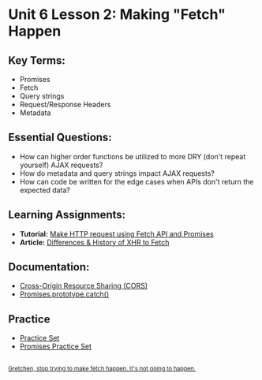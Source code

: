# Unit 6 Lesson 2: Making "Fetch" Happen

## Key Terms:
- Promises
- Fetch
- Query strings
- Request/Response Headers
- Metadata

## Essential Questions:
- How can higher order functions be utilized to more DRY (don't repeat yourself) AJAX requests?
- How do metadata and query strings impact AJAX requests?
- How can code be written for the edge cases when APIs don't return the expected data?

## Learning Assignments:
* **Tutorial:** [Make HTTP request using Fetch API and Promises](https://medium.com/@armando_amador/how-to-make-http-requests-using-fetch-api-and-promises-b0ca7370a444)
* **Article:** [Differences & History of XHR to Fetch](https://developers.google.com/web/updates/2015/03/introduction-to-fetch)


## Documentation:
* [Cross-Origin Resource Sharing (CORS)](https://developer.mozilla.org/en-US/docs/Web/HTTP/CORS)
* [Promises.prototype.catch()](https://developer.mozilla.org/en-US/docs/Web/JavaScript/Reference/Global_Objects/Promise/catch)

## Practice
* [Practice Set](./practice)
* [Promises Practice Set](https://github.com/The-Marcy-Lab-School/promises-practice)

## 
<sup>[Gretchen, stop trying to make fetch happen. It's not going to happen.](https://www.youtube.com/watch?v=jjt9Qx9MBPk)</sup>